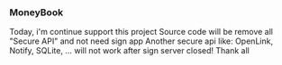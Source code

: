 ### MoneyBook
Today, i'm continue support this project
Source code will be remove all "Secure API" and not need sign app
Another secure api like: OpenLink, Notify, SQLite, ... will not work after sign server closed!
Thank all
